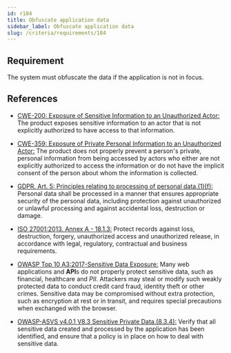 ```yaml
---
id: r184
title: Obfuscate application data
sidebar_label: Obfuscate application data
slug: /criteria/requirements/184
---
```


## Requirement

The system must obfuscate the data
if the application is not in focus.

## References

- [CWE-200: Exposure of Sensitive Information to an Unauthorized Actor:](https://cwe.mitre.org/data/definitions/200.html)
The product exposes sensitive information
to an actor that is not explicitly
authorized to have access
to that information.

- [CWE-359: Exposure of Private Personal Information to an Unauthorized Actor:](https://cwe.mitre.org/data/definitions/359.html)
The product does not properly prevent a person's private,
personal information
from being accessed by actors
who either are not explicitly authorized
to access the information
or do not have the implicit consent
of the person about whom
the information is collected.

- [GDPR. Art. 5: Principles relating to processing of personal data.(1)(f):](https://gdpr-info.eu/art-5-gdpr/)
Personal data shall be processed
in a manner that ensures appropriate security
of the personal data,
including protection against unauthorized
or unlawful processing
and against accidental loss,
destruction or damage.

- [ISO 27001:2013. Annex A - 18.1.3:](https://www.iso.org/obp/ui/#iso:std:54534:en)
Protect records against loss,
destruction, forgery,
unauthorized access and unauthorized release,
in accordance with legal,
regulatory, contractual
and business requirements.

- [OWASP Top 10 A3:2017-Sensitive Data Exposure:](https://owasp.org/www-project-top-ten/OWASP_Top_Ten_2017/Top_10-2017_A3-Sensitive_Data_Exposure)
Many web applications and **API**s
do not properly protect sensitive data,
such as financial,
healthcare and *PII*.
Attackers may steal
or modify such weakly protected data
to conduct credit card fraud,
identity theft or other crimes.
Sensitive data may be compromised
without extra protection,
such as encryption at rest or in transit,
and requires special precautions
when exchanged with the browser.

- [OWASP-ASVS v4.0.1 V8.3 Sensitive Private Data.(8.3.4):](https://owasp.org/www-pdf-archive/OWASP_Application_Security_Verification_Standard_4.0-en.pdf)
Verify that all sensitive data
created and processed by the application
has been identified,
and ensure that a policy is in place
on how to deal with sensitive data.
